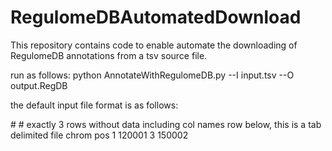 # RegulomeDBAutomatedDownload
This repository contains code to enable automate the downloading of RegulomeDB annotations from a tsv source file.

run as follows:
python AnnotateWithRegulomeDB.py --I input.tsv --O output.RegDB


the default input file format is as follows:

\#
\# exactly 3 rows without data including col names row below, this is a tab delimited file
chrom pos
1	120001
3	150002
